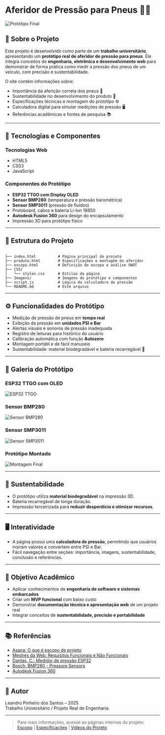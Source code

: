 
# Aferidor de Pressão para Pneus 🚗💨

![Protótipo Final](./Imagens/Aferidor.png)

## 📝 Sobre o Projeto

Este projeto é desenvolvido como parte de um **trabalho universitário**, apresentando um **protótipo real de aferidor de pressão para pneus**. Ele integra conceitos de **engenharia, eletrônica e desenvolvimento web** para demonstrar de forma prática como medir a pressão dos pneus de um veículo, com precisão e sustentabilidade.

O site contém informações sobre:

- Importância da aferição correta dos pneus 🛞
- Sustentabilidade no desenvolvimento do produto 🌱
- Especificações técnicas e montagem do protótipo ⚙️
- Calculadora digital para simular medições de pressão 🖥️
- Referências acadêmicas e fontes de pesquisa 📚

---

## 🔧 Tecnologias e Componentes

### Tecnologias Web
- HTML5
- CSS3
- JavaScript

### Componentes do Protótipo
- **ESP32 TTGO com Display OLED**
- **Sensor BMP280** (temperatura e pressão barométrica)
- **Sensor SMP3011** (pressão de fluidos)
- Protoboard, cabos e bateria Li-Ion 18650
- **Autodesk Fusion 360** para design do encapsulamento
- Impressão 3D para protótipo físico

---

## 📐 Estrutura do Projeto

```

├── index.html          # Página principal do projeto
├── produto.html        # Especificações e montagem do aferidor
├── escopo.html         # Definição do escopo e análise SWOT
├── CSS/
│   └── styles.css      # Estilos da página
├── Imagens/            # Imagens do protótipo e componentes
├── script.js           # Lógica da calculadora de pressão
└── README.md           # Este arquivo

```

---

## ⚙️ Funcionalidades do Protótipo

- Medição de pressão de pneus em **tempo real**
- Exibição da pressão em **unidades PSI e Bar**
- Alertas visuais e sonoros de pressão inadequada
- Registro de leituras para histórico do usuário
- Calibração automática com função **Autozero**
- Montagem portátil e de fácil manuseio
- Sustentabilidade: material biodegradável e bateria recarregável 🔋

---

## 📸 Galeria do Protótipo

### ESP32 TTGO com OLED
![ESP32 TTGO](./Imagens/esp.jpg)

### Sensor BMP280
![Sensor BMP280](./Imagens/bmp.jpg)

### Sensor SMP3011
![Sensor SMP3011](./Imagens/smp.png)

### Protótipo Montado
![Montagem Final](./Imagens/montagem.jpg)

---

## 🌱 Sustentabilidade

- O protótipo utiliza **material biodegradável** na impressão 3D.
- Bateria recarregável de longa duração.
- Impressão terceirizada para **reduzir desperdício e otimizar recursos**.

---

## 🖥️ Interatividade

- A página possui uma **calculadora de pressão**, permitindo que usuários insiram valores e convertem entre PSI e Bar.
- Fácil navegação entre seções: importância, imagens, sustentabilidade, conclusão e referências.

---

## 🎯 Objetivo Acadêmico

- Aplicar conhecimentos de **engenharia de software e sistemas embarcados**
- Criar um **MVP funcional** com baixo custo
- Demonstrar **documentação técnica e apresentação web** de um projeto real
- Integrar conceitos de **sustentabilidade, precisão e portabilidade**

---

## 📚 Referências

- [Asana: O que é escopo de projeto](https://asana.com/pt/resources/project-scope)  
- [Mestres da Web: Requisitos Funcionais e Não Funcionais](https://www.mestresdaweb.com.br/tecnologias/requisitos-funcionais-e-nao-funcionais-o-que-sao)  
- [Dantas, C.: Medidor de pressão ESP32](https://github.com/cadantas33/medidor-pressao-esp32?tab=readme-ov-file)  
- [Bosch: BMP280 - Pressure Sensors](https://www.bosch-sensortec.com/products/environmental-sensors/pressure-sensors/bmp280/)  
- [Autodesk Fusion 360](https://www.autodesk.com/products/fusion-360/)

---

## 👤 Autor

Leandro Pinheiro dos Santos – 2025  
Trabalho Universitário / Projeto Real de Engenharia

---

> Para mais informações, acesse as páginas internas do projeto: [Escopo](escopo.html) | [Especificações](produto.html) | [Vídeos do Projeto](video.html)
